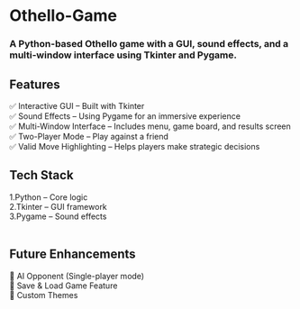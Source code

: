 # Othello-Game
<html>
<h3>A Python-based Othello game with a GUI, sound effects, and a multi-window interface using Tkinter and Pygame.</h3>
 <h2>Features</h2>
 <p>
✅ Interactive GUI – Built with Tkinter</br>
✅ Sound Effects – Using Pygame for an immersive experience</br>
✅ Multi-Window Interface – Includes menu, game board, and results screen</br>
✅ Two-Player Mode – Play against a friend </br>
✅ Valid Move Highlighting – Helps players make strategic decisions</br>
</hr>
<h2>Tech Stack</h2>
1.Python – Core logic</br>
2.Tkinter – GUI framework</br>
3.Pygame – Sound effects</br>
</br>
<h2>Future Enhancements</h2>
🔹 AI Opponent (Single-player mode)</br>
🔹 Save & Load Game Feature</br>
🔹 Custom Themes</br>
</html>
